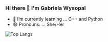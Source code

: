 ### Hi there 👋 I'm Gabriela Wysopal


- 🌱 I’m currently learning ... C++ and Python
- 😄 Pronouns: ... She/Her
 

![Top Langs](https://github-readme-stats.vercel.app/api/top-langs/?username=gabrielawysopal1&layout=compact&theme=dark)
